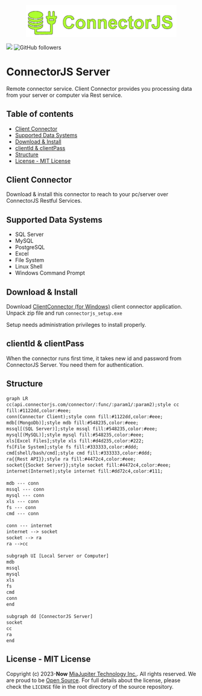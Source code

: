 <p align="center">
<a href="https://connectorjs.com" _target="blank">
<img src="https://github.com/connectorjs/.github/raw/main/images/connectorjs-logo.png"  width="400" />
</a>
</p>


[![](https://img.shields.io/badge/%F0%9F%8C%90%20Powered_by-miajupiter.com-blueviolet?style=flat&labelColor=%23323232)](https://miajupiter.com) ![GitHub followers](https://img.shields.io/github/followers/miajupiter?label=MiaJupiter&logo=github)


# ConnectorJS Server

Remote connector service. Client Connector provides you processing data from your server or computer via Rest service.

## Table of contents

- [Client Connector](#client-connector)
- [Supported Data Systems](#supported-data-systems)
- [Download & Install](#download--install)
- [clientId & clientPass](#clientid--clientpass)
- [Structure](#structure)
- [License - MIT License](#license---mit-license)


## Client Connector
Download & install this connector to reach to your pc/server over ConnectorJS Restful Services.

## Supported Data Systems
- SQL Server
- MySQL
- PostgreSQL
- Excel
- File System
- Linux Shell
- Windows Command Prompt

## Download & Install
Download [ClientConnector (for Windows)](https://github.com/connectorjs/connector-server) client connector application.
Unpack zip file and run `connectorjs_setup.exe`

Setup needs administration privileges to install properly.

## clientId & clientPass
When the connector runs first time, it takes new id and password from ConnectorJS Server. You need them for authentication.


## Structure

```mermaid
graph LR
cc(api.connectorjs.com/connector/:func/:param1/:param2);style cc fill:#1122dd,color:#eee;
conn(Connector Client);style conn fill:#1122dd,color:#eee;
mdb[(MongoDb)];style mdb fill:#548235,color:#eee;
mssql[(SQL Server)];style mssql fill:#548235,color:#eee;
mysql[(MySQL)];style mysql fill:#548235,color:#eee;
xls[Excel Files];style xls fill:#d4d235,color:#222;
fs[File System];style fs fill:#333333,color:#ddd;
cmd[shell/bash/cmd];style cmd fill:#333333,color:#ddd;
ra{{Rest API}};style ra fill:#4472c4,color:#eee;
socket{{Socket Server}};style socket fill:#4472c4,color:#eee;
internet(Internet);style internet fill:#dd72c4,color:#111;

mdb --- conn
mssql --- conn
mysql --- conn
xls --- conn
fs --- conn
cmd --- conn

conn --- internet
internet --> socket
socket --> ra
ra -->cc

subgraph UI [Local Server or Computer]
mdb
mssql
mysql
xls
fs
cmd
conn
end

subgraph dd [ConnectorJS Server]
socket
cc
ra
end

```


## License - MIT License

Copyright (c) 2023-**Now** [MiaJupiter Technology Inc.](https://miajupiter.com). All rights reserved. We are proud to be [Open Source](https://opensource.org). For full details about the license, please check the `LICENSE` file in the root directory of the source repository.
